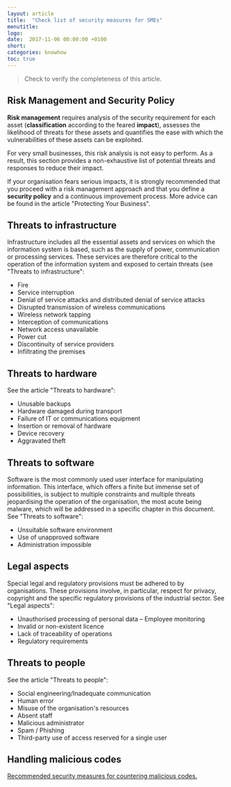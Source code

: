 ```yaml
---
layout: article
title:  "Check list of security measures for SMEs"
menutitle:
logo:
date:  2017-11-06 00:00:00 +0100
short:
categories: knowhow
toc: true
---
```


> Check to verify the completeness of this article.

## Risk Management and Security Policy
**Risk management** requires analysis of the security requirement for each asset (**classification** according to the feared **impact**), assesses the likelihood of threats for these assets and quantifies the ease with which the vulnerabilities of these assets can be exploited.

For very small businesses, this risk analysis is not easy to perform. As a result, this section provides a non-exhaustive list of potential threats and responses to reduce their impact.

If your organisation fears serious impacts, it is strongly recommended that you proceed with a risk management approach and that you define a **security policy** and a continuous improvement process. More advice can be found in the article "Protecting Your Business".

## Threats to infrastructure
Infrastructure includes all the essential assets and services on which the information system is based, such as the supply of power, communication or processing services. These services are therefore critical to the operation of the information system and exposed to certain threats (see "Threats to infrastructure":

* Fire
* Service interruption
* Denial of service attacks and distributed denial of service attacks
* Disrupted transmission of wireless communications
* Wireless network tapping
* Interception of communications
* Network access unavailable
* Power cut
* Discontinuity of service providers
* Infiltrating the premises

## Threats to hardware
See the article "Threats to hardware":

* Unusable backups
* Hardware damaged during transport
* Failure of IT or communications equipment
* Insertion or removal of hardware
* Device recovery
* Aggravated theft

## Threats to software
Software is the most commonly used user interface for manipulating information. This interface, which offers a finite but immense set of possibilities, is subject to multiple constraints and multiple threats jeopardising the operation of the organisation, the most acute being malware, which will be addressed in a specific chapter in this document. See "Threats to software":

* Unsuitable software environment
* Use of unapproved software
* Administration impossible

## Legal aspects
Special legal and regulatory provisions must be adhered to by organisations. These provisions involve, in particular, respect for privacy, copyright and the specific regulatory provisions of the industrial sector. See "Legal aspects":

* Unauthorised processing of personal data – Employee monitoring
* Invalid or non-existent licence
* Lack of traceability of operations
* Regulatory requirements

## Threats to people
See the article "Threats to people":

* Social engineering/Inadequate communication
* Human error
* Misuse of the organisation's resources
* Absent staff
* Malicious administrator
* Spam / Phishing
* Third-party use of access reserved for a single user

## Handling malicious codes
[Recommended security measures for countering malicious codes.](-)
